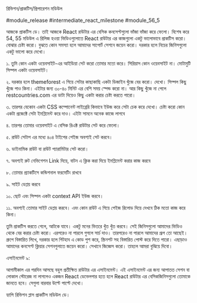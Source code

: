 রিভিশন/প্রাকটিস/প্রিপারেশন মডিউল

#module_release #intermediate_react_milestone #module_56_5

আজকে প্রাকটিস ডে। তাই আজকে React রাউটার এর বেসিক কনসেপ্টগুলো ভাঁজা ভাঁজা করে ফেলো। বিশেষ করে 54, 55 মডিউল এ রিলিজ হওয়া ভিডিওগুলোতে React রাউটার এর কাজগুলো একটু ভালোভাবে প্রাকটিস করো। বোঝার চেষ্টা করো। বুঝতে কোন সমস্যা হলে আমাদের সাপোর্ট সেশনে জয়েন করো। দরকার হলে নিচের জিনিসগুলো একটু ভালো করে দেখো। 



১. তুমি কোন একটা ওয়েবসাইট-এর আইডিয়া সেট করো তোমার মতো করে। সিরিয়াস কোন ওয়েবসাইট না। মোটামুটি সিম্পল একটা ওয়েবসাইট। 

২. দরকার হলে themeforest এ গিয়ে সেটার কাছাকাছি একটা ডিজাইন খুঁজে বের করো। দেখো। সিম্পল কিছু খুঁজে পাও কিনা। এইটার জন্য ৩০-৪০ মিনিট এর বেশি সময় স্পেন্ড করো না। আর কিছু খুঁজে না পেলে restcountries.com এর ডাটা দিয়েও কিছু একটা করার চেষ্টা করতে পারো। 

৩. তারপর যেকোন একটা CSS কম্পোনেন্ট লাইব্রেরি কিভাবে ইউজ করে সেটা চেক করে দেখো। চেষ্টা করো কোন একটা প্রজেক্টে সেটা ইমপ্লিমেন্ট করে দাও। এইটা সামনে অনেক কাজে লাগবে 

৪. তারপর তোমার ওয়েবসাইট এ বেসিক রিএক্ট রাউটার সেট করে ফেলো। 

৫. রাউট সেটাপ এর মধ্যে ৪০৪ টাইপের পেইজ অবশ্যই সেট করবে। 

৬. ডাইনামিক রাউট বা রাউট প্যারামিটার সেট করো। 

৭. অবশ্যই রুট নেভিগেশন Link দিয়ে, বাটন এ ক্লিক করা দিয়ে ইমপ্লিমেন্ট করার কাজ করবে 

৮. তোমার প্র্যাকটিসে কন্ডিশনাল ফরমেটিং রাখবে 

৯. সাইট ডেপ্লয় করবে 

১০. ছোট এবং সিম্পল একটা context API ইউজ করবে।  

১১. অবশ্যই তোমার সাইট ডেপ্লয় করবে। এবং কোন রাউট এ গিয়ে পেইজ রিলোড দিয়ে দেখবে ঠিক মতো কাজ করে কিনা। 





তুমি প্রাকটিস করতে গেলে, আটকে যাবে। একটু মনের ভিতরে খুঁত খুঁত করবে। সেই জিনিসগুলো আমাদের ভিডিও থেকে বের করার চেষ্টা করো। এরপরেও না পারলে গুগলে সার্চ দাও। তারপরেও না পারলে আমাদের গ্রূপ তো আছেই। গ্রুপে বিস্তারিত লিখে, দরকার হলে গিটহাব এ কোড পুশ করে, স্ক্রিনশট সহ বিস্তারিত পোস্ট করে দিতে পারো। এছাড়াও আমাদের কনসেপ্ট ক্লিয়ার সেশনগুলাতে জয়েন করো। সেখানে জিজ্ঞেস করো। তাহলে আমরা বুঝিয়ে দিবো। 





এসাইনমেন্ট ৯: 

আগামীকাল এর পরদিন আসছে বহুল প্রতীক্ষিত রাউটার এর এসাইনমেন্ট। এই এসাইনমেন্ট এর জন্য আপাতত সেশন বা লোকাল স্টোরেজ না লাগলেও একজন React ডেভেলপার হতে হলে React রাউটার এর বেসিকজিনিসগুলো তোমাকে জানতে হবে। সেগুলা বারবার উল্টে পাল্টে দেখো। 



হ্যাপি রিভিশন প্লাস প্রাকটিস মডিউল ডে।
